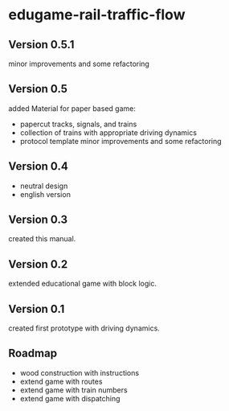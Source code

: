 edugame-rail-traffic-flow
======

Version 0.5.1
------
minor improvements and some refactoring


Version 0.5
------
added Material for paper based game:
* papercut tracks, signals, and trains
* collection of trains with appropriate driving dynamics
* protocol template
minor improvements and some refactoring

Version 0.4
------
* neutral design
* english version

Version 0.3
------
  
  created this manual.

Version 0.2
------

  extended educational game with block logic.

Version 0.1
------

  created first prototype with driving dynamics.

Roadmap
------

* wood construction with instructions
* extend game with routes
* extend game with train numbers
* extend game with dispatching